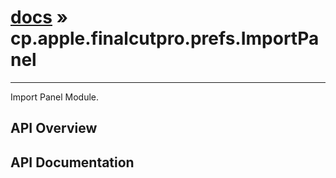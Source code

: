 # [docs](index.md) » cp.apple.finalcutpro.prefs.ImportPanel
---

Import Panel Module.

## API Overview

## API Documentation

